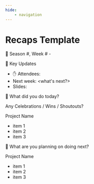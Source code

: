 ```yaml
---
hide:
    - navigation
---
```

# Recaps Template

📅 Season #, Week # - <date>

🔑 Key Updates

- ✋ Attendees: <number>
- Next week: <what's next?>
- Slides: <link to Canva>

🥳 What did you do today?

Any Celebrations / Wins / Shoutouts?

Project Name

- item 1
- item 2
- item 3

💪 What are you planning on doing next?

Project Name

- item 1
- item 2
- item 3